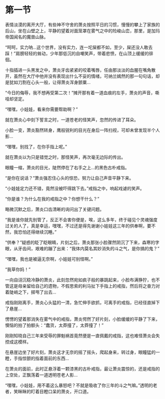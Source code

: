 # 第一节
表情淡漠的离开大厅，有些神不守舍的萧炎按照平日的习惯，慢慢的攀上了家族的后山，坐在山壁之上，平静的望着对面笼罩在雾气之中的险峻山峦，那里，是加玛帝国闻名的魔兽山脉。

“呵呵，实力呐…这个世界，没有实力，连一坨屎都不如，至少，屎还没人敢去踩！”肩膀轻轻的耸动，少年那低沉的自嘲笑声，带着悲愤，在山顶上缓缓的徘徊。

十指插进一头黑发之中，萧炎牙齿紧紧的咬着嘴唇，任由那淡淡的血腥在嘴角散开，虽然在大厅中他并没有表现出什么不妥的情绪，可纳兰嫣然的那一句句话，却是犹如刀割在心头一般，让得萧炎浑身颤粟…

“今日的侮辱，我不想再受第二次！”摊开那有着一道血痕的左手，萧炎的声音，嘶哑却坚定。

“嘿嘿，小娃娃，看来你需要帮助啊？”

就在萧炎心中刻下誓言之时，一道苍老的怪笑声，忽然的传进了耳朵。

小脸一变，萧炎豁然转身，鹰般锐利的目光在身后一阵扫视，可却未曾发现半个人影…

“嘿嘿，别找了，在你手指上呢。”

就在萧炎以为只是错觉之时，那怪笑声，再次毫无边际的传出。

眼瞳一缩，萧炎的目光，陡然停在了右手之上…的黑色古朴戒指。

“是你在说话？”萧炎强忍住心头的惊恐，努力让自己声音平静下来。

“小娃娃定力还不错，竟然没被吓得跳下去。”戒指之中，响起戏谑的笑声。

“你是谁？为什么在我的戒指之中？你想干什么？”

略微沉默之后，萧炎口齿清晰的询问出了关键问题。

“我是谁你就先别管了，反正不会害你便是，唉，这么多年，终于碰见个灵魂强度过关的人了，真是幸运，嘿嘿，不过还是得先谢谢小娃娃这三年的供奉啊，要不然，我恐怕还得继续沉睡。”

“供奉？”疑惑的眨了眨眼睛，片刻之后，萧炎那张小脸骤然阴沉了下来，森寒的字眼，从牙齿间，艰难的蹦了出来：“我体内莫名其妙消失的斗之气，是你搞的鬼？”

“嘿嘿，我也是被逼无奈啊，小娃娃可别怪啊。”

“我草你妈！”

一向自诩沉稳冷静的萧炎，此刻忽然宛如疯子般的暴跳起来，小脸布满狰狞，也不管这是母亲留给自己的遗物，不假思索的利马扯下手指上的戒指，然后将之奋力对着陡峭之下，掷甩了出去…

戒指刚刚离手，萧炎心头猛的一清，急忙伸手欲抓，可离手的戒指，已经径直掉下了悬崖…

愣愣的望着那消失在雾气中的戒指，萧炎愕然了好片刻，小脸缓缓的平静了下来，懊恼的拍了拍额头：“蠢货，太莽撞了，太莽撞了！”

刚刚知晓自己三年来受辱的罪魁祸首竟然便是一直佩戴的戒指，这也难怪萧炎会失控成这模样。

在悬崖边坐了好片刻，萧炎这才无奈的摇了摇头，爬起身来，转过身，眼瞳猛的一瞪，手指惊颤的指着面前的东西…

在萧炎的面前，此时正悬浮着一颗漆黑的古朴戒指，最让萧炎震惊的，还是戒指的上空处，正飘荡着一道透明苍老人影…

“嘿嘿，小娃娃，用不着这么暴怒吧？不就是吸收了你三年的斗之气嘛。”透明的老者，笑眯眯的盯着目瞪口呆的萧炎，开口道。
